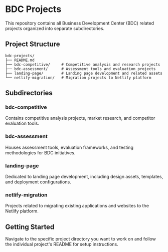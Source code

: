 # BDC Projects

This repository contains all Business Development Center (BDC) related projects organized into separate subdirectories.

## Project Structure

```
bdc-projects/
├── README.md
├── bdc-competitive/     # Competitive analysis and research projects
├── bdc-assessment/      # Assessment tools and evaluation projects
├── landing-page/        # Landing page development and related assets
└── netlify-migration/   # Migration projects to Netlify platform
```

## Subdirectories

### bdc-competitive
Contains competitive analysis projects, market research, and competitor evaluation tools.

### bdc-assessment
Houses assessment tools, evaluation frameworks, and testing methodologies for BDC initiatives.

### landing-page
Dedicated to landing page development, including design assets, templates, and deployment configurations.

### netlify-migration
Projects related to migrating existing applications and websites to the Netlify platform.

## Getting Started

Navigate to the specific project directory you want to work on and follow the individual project's README for setup instructions.